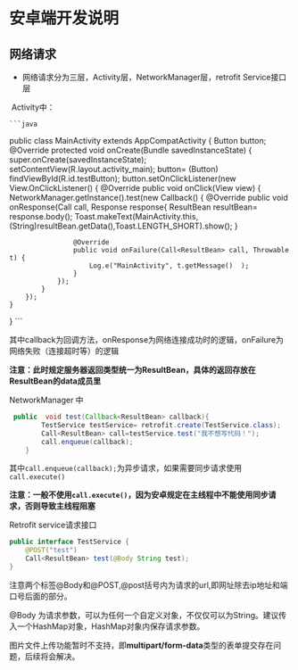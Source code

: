 # 安卓端开发说明

## 网络请求

* 网络请求分为三层，Activity层，NetworkManager层，retrofit Service接口层

​           Activity中：

    ```java
public class MainActivity extends AppCompatActivity {
Button button;
    @Override
    protected void onCreate(Bundle savedInstanceState) {
        super.onCreate(savedInstanceState);
        setContentView(R.layout.activity_main);
        button= (Button) findViewById(R.id.testButton);
        button.setOnClickListener(new View.OnClickListener() {
            @Override
            public void onClick(View view) {
                NetworkManager.getInstance().test(new Callback<ResultBean>() {
                    @Override
                    public void onResponse(Call<ResultBean> call, Response<ResultBean> response{
                        ResultBean resultBean=  response.body();
                        Toast.makeText(MainActivity.this,			(String)resultBean.getData(),Toast.LENGTH_SHORT).show();
                   }

                    @Override
                    public void onFailure(Call<ResultBean> call, Throwable t) {
                        Log.e("MainActivity", t.getMessage()  );
                    }
                });
            }
        });
    }
}
    ```

其中callback为回调方法，onResponse为网络连接成功时的逻辑，onFailure为网络失败（连接超时等）的逻辑

**注意：此时规定服务器返回类型统一为ResultBean，具体的返回存放在ResultBean的data成员里**



   NetworkManager 中

```java
 public  void test(Callback<ResultBean> callback){
        TestService testService= retrofit.create(TestService.class);
        Call<ResultBean> call=testService.test("我不想写代码！");
        call.enqueue(callback);
    }
```

其中`call.enqueue(callback);`为异步请求，如果需要同步请求使用`call.execute()`

**注意：一般不使用`call.execute()`，因为安卓规定在主线程中不能使用同步请求，否则导致主线程阻塞**



Retrofit service请求接口

```java
public interface TestService {
    @POST("test")
    Call<ResultBean> test(@Body String test);
}
```

注意两个标签@Body和@POST,@post括号内为请求的url,即网址除去ip地址和端口号后面的部分。

@Body 为请求参数，可以为任何一个自定义对象，不仅仅可以为String。建议传入一个HashMap对象，HashMap对象内保存请求参数。

图片文件上传功能暂时不支持，即**multipart/form-data**类型的表单提交存在问题，后续将会解决。



